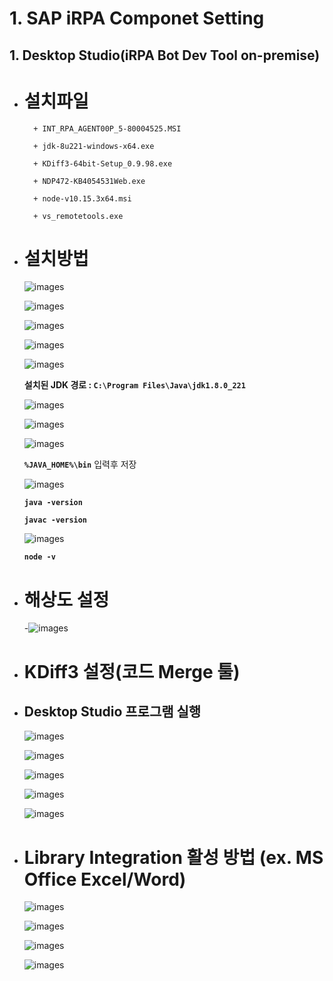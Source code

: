 # 1. SAP iRPA Componet Setting


## 1. Desktop Studio(iRPA Bot Dev Tool on-premise)

+ # 설치파일

        + INT_RPA_AGENT00P_5-80004525.MSI

        + jdk-8u221-windows-x64.exe

        + KDiff3-64bit-Setup_0.9.98.exe

        + NDP472-KB4054531Web.exe

        + node-v10.15.3x64.msi

        + vs_remotetools.exe

+ # 설치방법

    ![images](./img/image008.png)

    ![images](./img/image009.png)

    ![images](./img/image010.png)

    ![images](./img/image011.png)
    
    ![images](./img/image012.png)

    **설치된 JDK 경로 : `C:\Program Files\Java\jdk1.8.0_221`**

    ![images](./img/image013.png)

    ![images](./img/image014.png)

    ![images](./img/image015.png)

    **`%JAVA_HOME%\bin`** 입력후 저장

    ![images](./img/image016.png)

    **`java -version`**

    **`javac -version`**

    ![images](./img/image017.png)

    **`node -v`**

+ # 해상도 설정

    -![images](./img/image018.png)

+ # KDiff3 설정(코드 Merge 툴)

+ ## Desktop Studio 프로그램 실행

    ![images](./img/image019.png)

    ![images](./img/image020.png)

    ![images](./img/image021.png)

    ![images](./img/image022.png)

    ![images](./img/image023.png)

+ # Library Integration 활성 방법 (ex. MS Office Excel/Word)

    ![images](./img/image024.png)

    ![images](./img/image025.png)

    ![images](./img/image026.png)

    ![images](./img/image027.png)